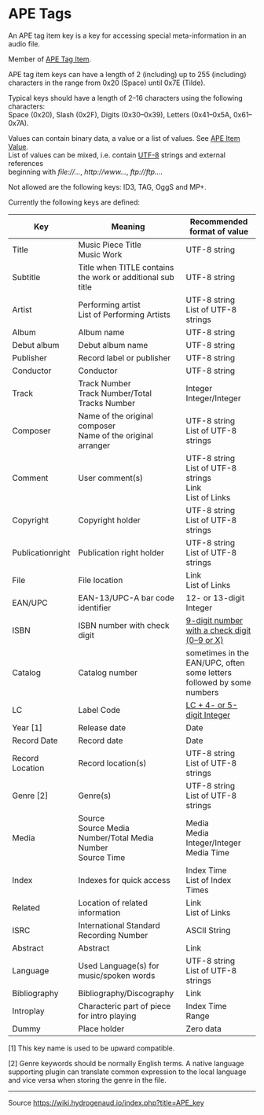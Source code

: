 APE Tags
========

An APE tag item key is a key for accessing special meta-information in an audio file. 

Member of [APE Tag Item](https://wiki.hydrogenaud.io/index.php?title=APE_Tag_Item). 

APE tag item keys can have a length of 2 (including) up to 255 (including) characters in the range from 0x20 (Space) until 0x7E (Tilde). 

Typical keys should have a length of 2–16 characters using the following characters:<br>
Space (0x20), Slash (0x2F), Digits (0x30–0x39), Letters (0x41–0x5A, 0x61–0x7A). 


Values can contain binary data, a value or a list of values. See [APE Item Value](https://wiki.hydrogenaud.io/index.php?title=APE_Item_Value).<br>
List of values can be mixed, i.e. contain [UTF-8](https://wiki.hydrogenaud.io/index.php?title=APEtag-UTF8) strings and external references<br>
beginning with _file://..._, _http://www..._, _ftp://ftp...._ 

Not allowed are the following keys: ID3, TAG, OggS and MP+. 

Currently the following keys are defined:

|Key                |Meaning|Recommended format of value
|-------------------|-------|------------
|Title              |Music Piece Title<br>Music Work|UTF-8 string
|Subtitle           |Title when TITLE contains the work or additional sub title|UTF-8 string
|Artist             |Performing artist<br>List of Performing Artists|UTF-8 string<br>List of UTF-8 strings
|Album              |Album name|UTF-8 string
|Debut album        |Debut album name|UTF-8 string
|Publisher          |Record label or publisher|UTF-8 string
|Conductor          |Conductor|UTF-8 string
|Track              |Track Number<br>Track Number/Total Tracks Number|Integer<br>Integer/Integer
|Composer           |Name of the original composer<br>Name of the original arranger|UTF-8 string<br>List of UTF-8 strings
|Comment            |User comment(s)|UTF-8 string<br>List of UTF-8 strings<br>Link<br>List of Links
|Copyright          |Copyright holder|UTF-8 string<br>List of UTF-8 strings
|Publicationright   |Publication right holder|UTF-8 string<br>List of UTF-8 strings
|File               |File location  |Link<br>List of Links
|EAN/UPC            |EAN-13/UPC-A bar code identifier|12- or 13-digit Integer
|ISBN               |ISBN number with check digit| [9-digit number with a check digit (0–9 or X)](https://wiki.hydrogenaud.io/index.php?title=ISBN)
|Catalog            |Catalog number|sometimes in the EAN/UPC, often some letters followed by some numbers
|LC                 |Label Code|[LC + 4- or 5-digit Integer](https://wiki.hydrogenaud.io/index.php?title=APE-LC)
|Year [1]           |Release date|Date
|Record Date        |Record date|Date
|Record Location    |Record location(s)|UTF-8 string<br>List of UTF-8 strings
|Genre [2]          |Genre(s)|UTF-8 string<br>List of UTF-8 strings
|Media              |Source<br>Source Media Number/Total Media Number<br>Source Time|Media<br>Media Integer/Integer<br>Media Time
|Index              |Indexes for quick access|Index Time<br>List of Index Times
|Related            |Location of related information|Link<br>List of Links
|ISRC               |International Standard Recording Number|ASCII String
|Abstract           |Abstract|Link
|Language           |Used Language(s) for music/spoken words|UTF-8 string<br>List of UTF-8 strings
|Bibliography       |Bibliography/Discography|Link
|Introplay          |Characteric part of piece for intro playing|Index Time Range
|Dummy              |Place holder|Zero data


[1] This key name is used to be upward compatible.

[2] Genre keywords should be normally English terms. A native language supporting plugin can translate common expression to the local language and vice versa when storing the genre in the file.

---
Source https://wiki.hydrogenaud.io/index.php?title=APE_key
